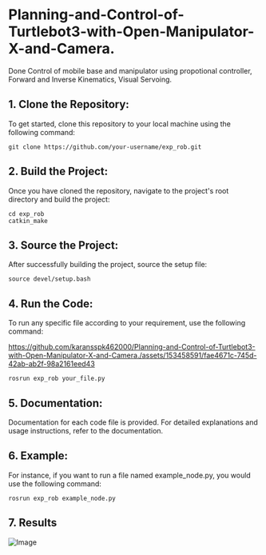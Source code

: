 # Planning-and-Control-of-Turtlebot3-with-Open-Manipulator-X-and-Camera.
Done Control of mobile base and manipulator using propotional controller, Forward and Inverse Kinematics, Visual Servoing.

## 1. Clone the Repository:
   
To get started, clone this repository to your local machine using the following command:
```
git clone https://github.com/your-username/exp_rob.git
```

## 2. Build the Project:
   
Once you have cloned the repository, navigate to the project's root directory and build the project:
```
cd exp_rob
catkin_make
```

## 3. Source the Project:
   
After successfully building the project, source the setup file:
```
source devel/setup.bash
```

## 4. Run the Code:
   
To run any specific file according to your requirement, use the following command:

https://github.com/karansspk462000/Planning-and-Control-of-Turtlebot3-with-Open-Manipulator-X-and-Camera./assets/153458591/fae4671c-745d-42ab-ab2f-98a2161eed43


```
rosrun exp_rob your_file.py
```

## 5. Documentation:
   
Documentation for each code file is provided. For detailed explanations and usage instructions, refer to the documentation.

## 6. Example:
   
For instance, if you want to run a file named example_node.py, you would use the following command:
```
rosrun exp_rob example_node.py
```
## 7. Results
![Image](Open_Manipulator.gif)

